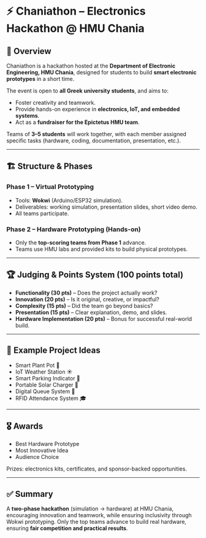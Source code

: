 # ⚡ Chaniathon – Electronics Hackathon @ HMU Chania

## 📍 Overview
Chaniathon is a hackathon hosted at the **Department of Electronic Engineering, HMU Chania**, designed for students to build **smart electronic prototypes** in a short time.

The event is open to **all Greek university students**, and aims to:
- Foster creativity and teamwork.
- Provide hands-on experience in **electronics, IoT, and embedded systems**.
- Act as a **fundraiser for the Epictetus HMU team**.

Teams of **3–5 students** will work together, with each member assigned specific tasks (hardware, coding, documentation, presentation, etc.).

---

## 🏗️ Structure & Phases

### Phase 1 – Virtual Prototyping
- Tools: **Wokwi** (Arduino/ESP32 simulation).
- Deliverables: working simulation, presentation slides, short video demo.
- All teams participate.

### Phase 2 – Hardware Prototyping (Hands-on)
- Only the **top-scoring teams from Phase 1** advance.
- Teams use HMU labs and provided kits to build physical prototypes.

---

## 🏆 Judging & Points System (100 points total)
- **Functionality (30 pts)** – Does the project actually work?
- **Innovation (20 pts)** – Is it original, creative, or impactful?
- **Complexity (15 pts)** – Did the team go beyond basics?
- **Presentation (15 pts)** – Clear explanation, demo, and slides.
- **Hardware Implementation (20 pts)** – Bonus for successful real-world build.

---

## 🔧 Example Project Ideas
- Smart Plant Pot 🌱  
- IoT Weather Station ☀️  
- Smart Parking Indicator 🚗  
- Portable Solar Charger 🔋  
- Digital Queue System 🏥  
- RFID Attendance System 🎓  

---

## 🎖️ Awards
- Best Hardware Prototype  
- Most Innovative Idea  
- Audience Choice  

Prizes: electronics kits, certificates, and sponsor-backed opportunities.

---

## ✅ Summary
A **two-phase hackathon** (simulation → hardware) at HMU Chania, encouraging innovation and teamwork, while ensuring inclusivity through Wokwi prototyping. Only the top teams advance to build real hardware, ensuring **fair competition and practical results**.


